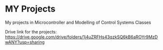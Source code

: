 # MY Projects
My projects in Microcontroller and Modelling of Control Systems Classes


Drive link for the projects: https://drive.google.com/drive/folders/1j4uZRFHs43qzkSQ6kB6aROYr9MzDwANY?usp=sharing
